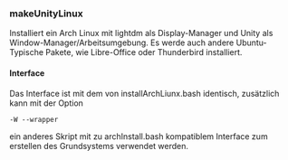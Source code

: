 <!-- -*- coding: utf-8 -*-

region header

Copyright Torben Sickert 16.12.2012

License
-------

This library written by Torben Sickert stand under a creative commons naming
3.0 unported license. see http://creativecommons.org/licenses/by/3.0/deed.de

endregion -->

### makeUnityLinux

Installiert ein Arch Linux mit lightdm als Display-Manager und Unity als
Window-Manager/Arbeitsumgebung. Es werde auch andere Ubuntu-Typische Pakete,
wie Libre-Office oder Thunderbird installiert.

#### Interface

Das Interface ist mit dem von installArchLiunx.bash identisch, zusätzlich kann
mit der Option

    -W --wrapper

ein anderes Skript mit zu archInstall.bash kompatiblem Interface zum
erstellen des Grundsystems verwendet werden.

<!-- region vim modline

vim: set tabstop=4 shiftwidth=4 expandtab:
vim: foldmethod=marker foldmarker=region,endregion:

endregion -->
